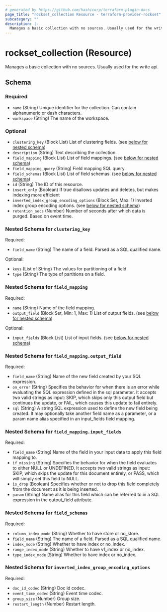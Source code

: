 ```yaml
---
# generated by https://github.com/hashicorp/terraform-plugin-docs
page_title: "rockset_collection Resource - terraform-provider-rockset"
subcategory: ""
description: |-
  Manages a basic collection with no sources. Usually used for the write api.
---
```


# rockset_collection (Resource)

Manages a basic collection with no sources. Usually used for the write api.



<!-- schema generated by tfplugindocs -->
## Schema

### Required

- `name` (String) Unique identifier for the collection. Can contain alphanumeric or dash characters.
- `workspace` (String) The name of the workspace.

### Optional

- `clustering_key` (Block List) List of clustering fields. (see [below for nested schema](#nestedblock--clustering_key))
- `description` (String) Text describing the collection.
- `field_mapping` (Block List) List of field mappings. (see [below for nested schema](#nestedblock--field_mapping))
- `field_mapping_query` (String) Field mapping SQL query.
- `field_schemas` (Block List) List of field schemas. (see [below for nested schema](#nestedblock--field_schemas))
- `id` (String) The ID of this resource.
- `insert_only` (Boolean) If true disallows updates and deletes, but makes indexing more efficient
- `inverted_index_group_encoding_options` (Block Set, Max: 1) Inverted index group encoding options. (see [below for nested schema](#nestedblock--inverted_index_group_encoding_options))
- `retention_secs` (Number) Number of seconds after which data is purged. Based on event time.

<a id="nestedblock--clustering_key"></a>
### Nested Schema for `clustering_key`

Required:

- `field_name` (String) The name of a field. Parsed as a SQL qualified name.

Optional:

- `keys` (List of String) The values for partitioning of a field.
- `type` (String) The type of partitions on a field.


<a id="nestedblock--field_mapping"></a>
### Nested Schema for `field_mapping`

Required:

- `name` (String) Name of the field mapping.
- `output_field` (Block Set, Min: 1, Max: 1) List of output fields. (see [below for nested schema](#nestedblock--field_mapping--output_field))

Optional:

- `input_fields` (Block List) List of input fields. (see [below for nested schema](#nestedblock--field_mapping--input_fields))

<a id="nestedblock--field_mapping--output_field"></a>
### Nested Schema for `field_mapping.output_field`

Required:

- `field_name` (String) Name of the new field created by your SQL expression.
- `on_error` (String) Specifies the behavior for when there is an error while evaluating the SQL expression defined in the sql parameter. It accepts two valid strings as input: SKIP, which skips only this output field but continues the update, or FAIL, which causes this update to fail entirely.
- `sql` (String) A string SQL expression used to define the new field being created. It may optionally take another field name as a parameter, or a param name alias specified in an input_fields field mapping.


<a id="nestedblock--field_mapping--input_fields"></a>
### Nested Schema for `field_mapping.input_fields`

Required:

- `field_name` (String) Name of the field in your input data to apply this field mapping to.
- `if_missing` (String) Specifies the behavior for when the field evaluates to either NULL or UNDEFINED. It accepts two valid strings as input: SKIP, which skips the update for this document entirely, or PASS, which will simply set this field to NULL.
- `is_drop` (Boolean) Specifies whether or not to drop this field completely from the document as it is being inserted.
- `param` (String) Name alias for this field which can be referred to in a SQL expression in the output_field attribute.



<a id="nestedblock--field_schemas"></a>
### Nested Schema for `field_schemas`

Required:

- `column_index_mode` (String) Whether to have store or no_store.
- `field_name` (String) The name of a field. Parsed as a SQL qualified name.
- `index_mode` (String) Whether to have index or no_index.
- `range_index_mode` (String) Whether to have v1_index or no_index.
- `type_index_mode` (String) Whether to have index or no_index.


<a id="nestedblock--inverted_index_group_encoding_options"></a>
### Nested Schema for `inverted_index_group_encoding_options`

Required:

- `doc_id_codec` (String) Doc id codec.
- `event_time_codec` (String) Event time codec.
- `group_size` (Number) Group size.
- `restart_length` (Number) Restart length.


